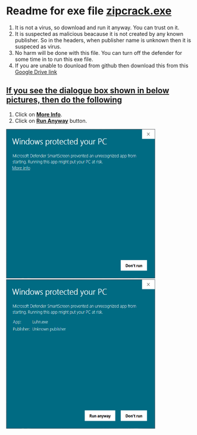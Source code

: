 # Readme for exe file <a href="https://github.com/AnshVaid4/Python/blob/master/ZipFile%20password%20cracking/For%20Windows/zipcrack.exe">zipcrack.exe</a>
1. It is not a virus, so download and run it anyway. You can trust on it.
2. It is suspected as malicious beacause it is not created by any known publisher. So in the headers, when publisher name is unknown then it is suspeced as virus.
3. No harm will be done with this file. You can turn off the defender for some time in to run this exe file.
4. If you are unable to dounload from github then download this from this <a href="https://drive.google.com/drive/folders/1Jaoro9mMHNysOVEGs-9-2QSksj12ay7q?usp=sharing">Google Drive link </a>

## <u>If you see the dialogue box shown in below pictures, then do the following</u>
1. Click on <u><b>More Info</b></u>.
2. Click on <u><b>Run Anyway</b></u> button.


<centre><img src="https://github.com/AnshVaid4/Python/blob/master/Luhn%20algorithm/readme_assets/D1.PNG" height="400" width="400"></centre>
<centre><img src="https://github.com/AnshVaid4/Python/blob/master/Luhn%20algorithm/readme_assets/D2.PNG" height="400" width="400"></centre>


